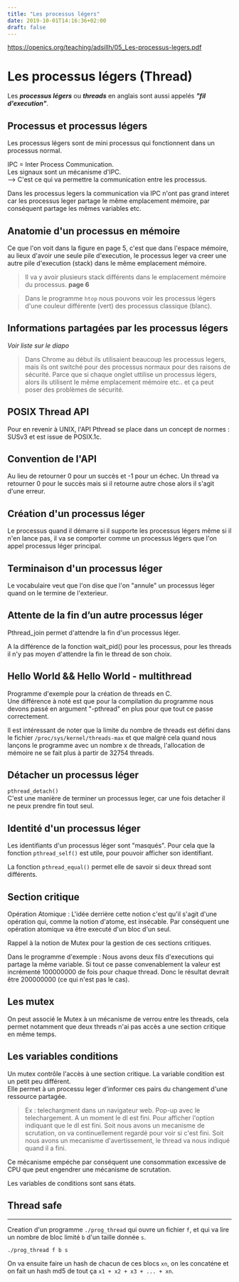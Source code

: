 ```yaml
---
title: "Les processus légers"
date: 2019-10-01T14:16:36+02:00
draft: false
---
```

https://openics.org/teaching/adsillh/05_Les-processus-legers.pdf

# Les processus légers (Thread)
 Les ***processus légers*** ou ***threads*** en anglais sont aussi appelés ***"fil d'execution"***.

## Processus et processus légers
Les processus légers sont de mini processus qui fonctionnent dans un processus normal.

IPC = Inter Process Communication.\
Les signaux sont un mécanisme d'IPC.\
--> C'est ce qui va permettre la communication entre les processus.

Dans les processus legers la communication via IPC n'ont pas grand interet car les processus leger partage le même emplacement mémoire, par conséquent partage les mêmes variables etc.

## Anatomie d'un processus en mémoire
Ce que l'on voit dans la figure en page 5, c'est que dans l'espace mémoire, au lieux d'avoir une seule pile d'execution, le processus leger va creer une autre pile d'execution (stack) dans le même emplacement mémoire.

> Il va y avoir plusieurs stack différents dans le emplacement mémoire du processus. **page 6**

> Dans le programme `htop` nous pouvons voir les processus légers d'une couleur différente (vert) des processus classique (blanc).

## Informations partagées par les processus légers
*Voir liste sur le diapo*

> Dans Chrome au début ils utilisaient beaucoup les processus legers, mais ils ont switché pour des processus normaux pour des raisons de sécurité. Parce que si chaque onglet uttilise un processus légers, alors ils utilisent le même emplacement mémoire etc.. et ça peut poser des problèmes de sécurité.

## POSIX Thread API
Pour en revenir à UNIX, l'API Pthread se place dans un concept de normes : SUSv3 et est issue de POSIX.1c.

## Convention de l'API
Au lieu de retourner 0 pour un succès et -1 pour un échec. Un thread va retourner 0 pour le succès mais si il retourne autre chose alors il s'agit d'une erreur.

## Création d'un processus léger
Le processus quand il démarre si il supporte les processus légers même si il n'en lance pas, il va se comporter comme un processus légers que l'on appel processus léger principal.

## Terminaison d'un processus léger
Le vocabulaire veut que l'on dise que l'on "annule" un processus léger quand on le termine de l'exterieur.

## Attente de la fin d’un autre processus léger
Pthread_join permet d'attendre la fin d'un processus léger.

A la différence de la fonction wait_pid() pour les processus, pour les threads il n'y pas moyen d'attendre la fin le thread de son choix.

## Hello World && Hello World - multithread
Programme d'exemple pour la création de threads en C.\
Une différence à noté est que pour la compilation du programme nous devons passé en argument "-pthread" en plus pour que tout ce passe correctement.

Il est intéressant de noter que la limite du nombre de threads est défini dans le fichier `/proc/sys/kernel/threads-max` et que malgré cela quand nous lançons le programme avec un nombre x de threads, l'allocation de mémoire ne se fait plus à partir de 32754 threads.

## Détacher un processus léger
`pthread_detach()`\
C'est une manière de terminer un processus leger, car une fois detacher il ne peux prendre fin tout seul.

## Identité d'un processus léger
Les identifiants d'un processus léger sont "masqués". Pour cela que la fonction  `pthread_self()` est utile, pour pouvoir afficher son identifiant.

La fonction `pthread_equal()` permet elle de savoir si deux thread sont différents.

## Section critique
Opération Atomique : L'idée derrière cette notion c'est qu'il s'agit d'une opération qui, comme la notion d'atome, est insécable. Par conséquent une opération atomique va être executé d'un bloc d'un seul.

Rappel à la notion de Mutex pour la gestion de ces sections critiques.

Dans le programme d'exemple : Nous avons deux fils d'executions qui partage la même variable. Si tout ce passe convenablement la valeur est incrémenté 100000000 de fois pour chaque thread. Donc le résultat devrait être 200000000 (ce qui n'est pas le cas).

## Les mutex
On peut associé le Mutex à un mécanisme de verrou entre les threads, cela permet notamment que deux threads n'ai pas accès a une section critique en même temps.

## Les variables conditions
Un mutex contrôle l'accès à une section critique. La variable condition est un petit peu différent.\
Elle permet à un processu leger d'informer ces pairs du changement d'une ressource partagée.

> Ex : telechargment dans un navigateur web. Pop-up avec le telechargement. A un moment le dl est fini. Pour afficher l'option indiquant que le dl est fini. Soit nous avons un mecanisme de scrutation, on va continuellement regardé pour voir si c'est fini. Soit nous avons un mecanisme d'avertissement, le thread va nous indiqué quand il a fini.

Ce mécanisme empéche par conséquent une consommation excessive de CPU que peut engendrer une mécanisme de scrutation.

Les variables de conditions sont sans états.

## Thread safe

---

Creation d'un programme `./prog_thread` qui ouvre un fichier `f`, et qui va lire un nombre de bloc limité `b` d'un taille donnée `s`.

`./prog_thread f b s`

On va ensuite faire un hash de chacun de ces blocs `xn`, on les concaténe et on fait un hash md5 de tout ça `x1 + x2 + x3 + ... + xn`.
